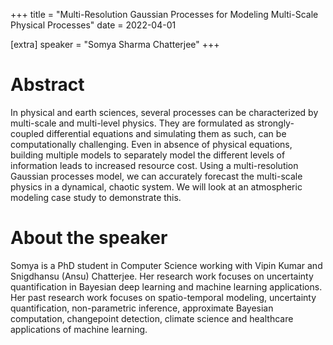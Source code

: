 +++
title = "Multi-Resolution Gaussian Processes for Modeling Multi-Scale Physical Processes"
date = 2022-04-01

[extra]
speaker = "Somya Sharma Chatterjee"
+++


# Abstract
In physical and earth sciences, several processes can be characterized by multi-scale and multi-level physics. They are formulated as strongly-coupled differential equations and simulating them as such, can be computationally challenging. Even in absence of physical equations, building multiple models to separately model the different levels of information leads to increased resource cost. Using a multi-resolution Gaussian processes model, we can accurately forecast the multi-scale physics in a dynamical, chaotic system. We will look at an atmospheric modeling case study to demonstrate this.

# About the speaker
Somya is a PhD student in Computer Science working with Vipin Kumar and Snigdhansu (Ansu) Chatterjee. Her research work focuses on uncertainty quantification in Bayesian deep learning and machine learning applications. Her past research work focuses on spatio-temporal modeling, uncertainty quantification, non-parametric inference, approximate Bayesian computation, changepoint detection, climate science and healthcare applications of machine learning.
